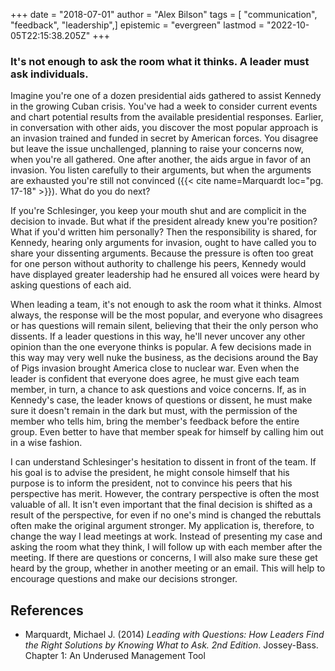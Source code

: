+++
date = "2018-07-01"
author = "Alex Bilson"
tags = [ "communication", "feedback", "leadership",]
epistemic = "evergreen"
lastmod = "2022-10-05T22:15:38.205Z"
+++
### It's not enough to ask the room what it thinks. A leader must ask individuals.

Imagine you're one of a dozen presidential aids gathered to assist Kennedy in the growing Cuban crisis. You've had a week to consider current events and chart potential results from the available presidential responses. Earlier, in conversation with other aids, you discover the most popular approach is an invasion trained and funded in secret by American forces. You disagree but leave the issue unchallenged, planning to raise your concerns now, when you're all gathered. One after another, the aids argue in favor of an invasion. You listen carefully to their arguments, but when the arguments are exhausted you're still not convinced ({{< cite name=Marquardt loc="pg. 17-18" >}}). What do you do next?

If you're Schlesinger, you keep your mouth shut and are complicit in the decision to invade. But what if the president already knew you're position? What if you'd written him personally? Then the responsibility is shared, for Kennedy, hearing only arguments for invasion, ought to have called you to share your dissenting arguments. Because the pressure is often too great for one person without authority to challenge his peers, Kennedy would have displayed greater leadership had he ensured all voices were heard by asking questions of each aid.

When leading a team, it's not enough to ask the room what it thinks. Almost always, the response will be the most popular, and everyone who disagrees or has questions will remain silent, believing that their the only person who dissents. If a leader questions in this way, he'll never uncover any other opinion than the one everyone thinks is popular. A few decisions made in this way may very well nuke the business, as the decisions around the Bay of Pigs invasion brought America close to nuclear war. Even when the leader is confident that everyone does agree, he must give each team member, in turn, a chance to ask questions and voice concerns. If, as in Kennedy's case, the leader knows of questions or dissent, he must make sure it doesn't remain in the dark but must, with the permission of the member who tells him, bring the member's feedback before the entire group. Even better to have that member speak for himself by calling him out in a wise fashion.

I can understand Schlesinger's hesitation to dissent in front of the team. If his goal is to advise the president, he might console himself that his purpose is to inform the president, not to convince his peers that his perspective has merit. However, the contrary perspective is often the most valuable of all. It isn't even important that the final decision is shifted as a result of the perspective, for even if no one's mind is changed the rebuttals often make the original argument stronger. My application is, therefore, to change the way I lead meetings at work. Instead of presenting my case and asking the room what they think, I will follow up with each member after the meeting. If there are questions or concerns, I will also make sure these get heard by the group, whether in another meeting or an email. This will help to encourage questions and make our decisions stronger.

## References

- Marquardt, Michael J. (2014) _Leading with Questions: How Leaders Find the Right Solutions by Knowing What to Ask. 2nd Edition_. Jossey-Bass. Chapter 1: An Underused Management Tool
